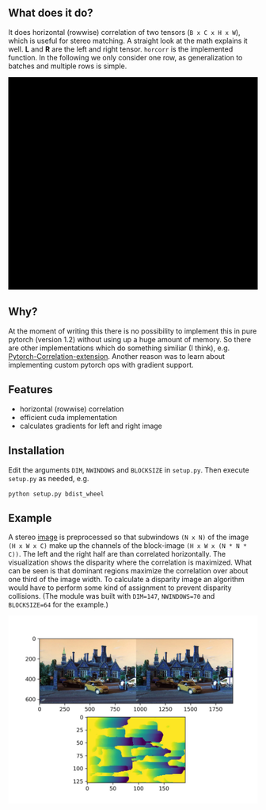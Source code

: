 ## What does it do?
It does horizontal (rowwise) correlation of two tensors (`B x C x H x W`), which is useful for stereo
matching. A straight look at the math explains it well. **L** and **R** are
the left and right tensor. `horcorr` is the implemented function.
In the following we only consider one row, as generalization to batches and multiple rows is simple.

![Math][math]
## Why?
At the moment of writing this there is no possibility to implement this
in pure pytorch (version 1.2) without using up a huge amount of memory.
So there are other implementations which do something similiar (I think), e.g.
[Pytorch-Correlation-extension](https://github.com/ClementPinard/Pytorch-Correlation-extension). Another reason was to learn about implementing
custom pytorch ops with gradient support.
## Features
 * horizontal (rowwise) correlation
 * efficient cuda implementation
 * calculates gradients for left and right image

## Installation
Edit the arguments `DIM`, `NWINDOWS` and `BLOCKSIZE` in `setup.py`.
Then execute `setup.py` as needed, e.g.

```
python setup.py bdist_wheel
```
## Example
A stereo [image](https://commons.wikimedia.org/wiki/Category:Stereo_images#/media/File:Cambridge_Kings_Hedges_Golden_Hind_RL.jpg) is preprocessed so that
subwindows `(N x N)` of the image `(H x W x C)` make up the channels of the block-image
`(H x W x (N * N * C))`. The left and the right half are than correlated horizontally. The visualization shows the disparity where the correlation is
maximized. What can be seen is that dominant regions maximize the correlation
over about one third of the image width. To calculate a disparity image an
algorithm would have to perform some kind of assignment to prevent disparity collisions.
(The module was built with `DIM=147`, `NWINDOWS=70` and `BLOCKSIZE=64` for the example.)

![Example][example]

[example]: example.jpg
[math]: math.png